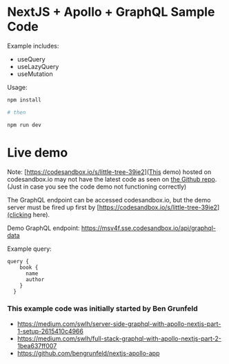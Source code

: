# NextJS + Apollo + GraphQL Sample Code

Example includes:

- useQuery
- useLazyQuery
- useMutation

Usage:

```bash
npm install

# then

npm run dev
```


# Live demo

Note: [https://codesandbox.io/s/little-tree-39ie2](This demo) hosted on codesandbox.io may not have the latest code as seen on [the Github repo](https://github.com/jayliew/nextjs-apollo-starter-app). (Just in case you see the code demo not functioning correctly)

The GraphQL endpoint can be accessed codesandbox.io, but the demo server must be fired up first by [https://codesandbox.io/s/little-tree-39ie2](clicking here).

Demo GraphQL endpoint: https://msv4f.sse.codesandbox.io/api/graphql-data

Example query:
```
query {
    book {
      name
      author
    }
  }
```

### This example code was initially started by Ben Grunfeld 

- https://medium.com/swlh/server-side-graphql-with-apollo-nextjs-part-1-setup-2615410c4966
- https://medium.com/swlh/full-stack-graphql-with-apollo-nextjs-part-2-1bea637ff007
- https://github.com/bengrunfeld/nextjs-apollo-app
